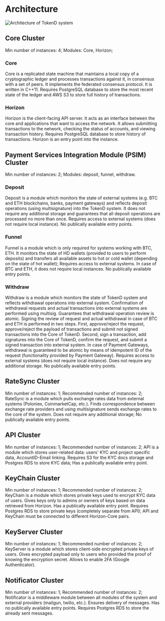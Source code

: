 # Architecture

![Architecture of TokenD system](https://lh4.googleusercontent.com/_ELztJW0hlR4-b6Og0mXEcFnX2O_5trs1P75pxxGvI3OuzGZZ0AxhZE0XEfjYpucadE20M8OHkbgQtadu7hN-1bkaS-7lv2D4I1LM1U5cHCMalzmVXdjh_NcuLPiPfCKepxIpaQv)

## Core Cluster

Min number of instances: 4;
Modules: Core, Horizon;

### Core

Core is a replicated state machine that maintains a local copy of a cryptographic ledger and processes transactions against it, in consensus with a set of peers. It implements the federated consensus protocol. It is written in C++11. Requires PostgreSQL database to store the most recent state of the ledger and AWS S3 to store full history of transactions.

### Horizon

Horizon is the client-facing API server. It acts as an interface between the core and applications that want to access the network. It allows submitting transactions to the network, checking the status of accounts, and viewing transaction history. Requires PostgreSQL database to store history of transactions. Horizon is an entry point into the instance.

## Payment Services Integration Module (PSIM) Cluster

Min number of instances: 2;
Modules: deposit, funnel, withdraw.

### Deposit

Deposit is a module which monitors the state of external systems (e.g. BTC and ETH blockchains, banks, payment gateways) and reflects deposit operations (using multisignature) into the TokenD system. It does not require any additional storage and guarantees that all deposit operations are processed no more than once. Requires access to external systems (does not require local instance). No publically available entry points. 

### Funnel

Funnel is a module which is only required for systems working with BTC, ETH. It monitors the state of HD wallets (provided to users to perform deposits) and transfers all available assets to hot or cold wallet (depending on the state of hot wallet); Requires access to external systems. In case of BTC and ETH, it does not require local instances. No publically available entry points.

### Withdraw

Withdraw is a module which monitors the state of TokenD system and reflects withdrawal operations into external system. Confirmation of withdrawal requests and actual transactions into external systems are performed using multisig. Guarantees that withdrawal operation review is atomic. Signing the review of request and actual withdrawal in case of BTC and ETH is performed in two steps. First, approve/reject the request, approve/reject the payload of transactions and submit not signed transactions into the Core of TokenD. Second, sign a transaction, add signatures into the Core of TokenD, confirm the request, and submit a signed transaction into external system. In case of Payment Gateways, withdrawal is guaranteed to be atomic by means of idempotent ID of the request (functionality provided by Payment Gateway). Requires access to external systems (does not require local instance). Does not require any additional storage. No publically available entry points.

## RateSync Cluster

Min number of instances: 1;
Recommended number of instances: 2;
RateSync is a module which pulls exchange rates data from external systems (Poloniex, CoinmarketCap, etc.). Finds correspondence between exchange rate providers and using multisignature sends exchange rates to the core of the system. Does not require any additional storage; No publically available entry points.

## API Cluster

Min number of instances: 1;
Recommended number of instances: 2;
API is a module which stores user-related data: users' KYC and project specific data, AccountID-Email linking. Requires S3 for the KYC docs storage and Postgres RDS to store KYC data; Has a publically available entry point.

## KeyChain Cluster

Min number of instances: 1;
Recommended number of instances: 2;
KeyChain is a module which stores private keys used to encrypt KYC data of users. Gives keys only to admins or owners of keys based on data retrieved from Horizon. Has a publically available entry point. Requires Postgres RDS to store private keys (completely separate from API); API and KeyChain must be connected to different Horizon-Core pairs.

## KeyServer Cluster 

 Min number of instances: 1;
Recommended number of instances: 2;
KeyServer is a module which stores client-side encrypted private keys of users. Gives encrypted payload only to users who provided the proof of knowing the encryption secret. Allows to enable 2FA (Google Authenticator).

## Notificator Cluster

Min number of instances: 1;
Recommended number of instances: 2;
Notificator is a middleware module between all modules of the system and external providers (mailgun, twilio, etc.). Ensures delivery of messages. Has no publically available entry points. Requires Postgres RDS to store the already sent messages.
